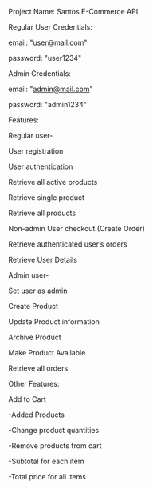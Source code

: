 

Project Name: Santos E-Commerce API



Regular User Credentials:

email: "user@mail.com"

password: "user1234"



Admin Credentials:

email: "admin@mail.com"

password: "admin1234"



Features:


Regular user-


User registration

User authentication

Retrieve all active products

Retrieve single product

Retrieve all products

Non-admin User checkout (Create Order)

Retrieve authenticated user’s orders

Retrieve User Details



Admin user-


Set user as admin

Create Product

Update Product information

Archive Product

Make Product Available

Retrieve all orders



Other Features:

Add to Cart

-Added Products

-Change product quantities

-Remove products from cart

-Subtotal for each item

-Total price for all items